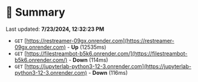 # 📖 Summary
Last updated: **7/23/2024, 12:32:23 PM**

- `GET` [https://restreamer-09gx.onrender.com](https://restreamer-09gx.onrender.com) - **Up** (12535ms)
- `GET` [https://filestreambot-b5k6.onrender.com/](https://filestreambot-b5k6.onrender.com/) - **Down** (114ms)
- `GET` [https://jupyterlab-python3-12-3.onrender.com](https://jupyterlab-python3-12-3.onrender.com) - **Down** (116ms)
